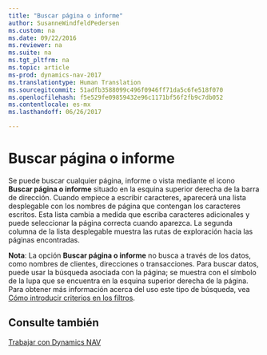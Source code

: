 ```yaml
---
title: "Buscar página o informe"
author: SusanneWindfeldPedersen
ms.custom: na
ms.date: 09/22/2016
ms.reviewer: na
ms.suite: na
ms.tgt_pltfrm: na
ms.topic: article
ms-prod: dynamics-nav-2017
ms.translationtype: Human Translation
ms.sourcegitcommit: 51adfb3588099c496f0946ff71da5c6fe518f070
ms.openlocfilehash: f5e529fe09859432e96c1171bf56f2fb9c7db052
ms.contentlocale: es-mx
ms.lasthandoff: 06/26/2017

---
```


# <a name="using-search-for-page-or-report"></a>Buscar página o informe
Se puede buscar cualquier página, informe o vista mediante el icono **Buscar página o informe** situado en la esquina superior derecha de la barra de dirección.
Cuando empiece a escribir caracteres, aparecerá una lista desplegable con los nombres de página que contengan los caracteres escritos. Esta lista cambia a medida que escriba caracteres adicionales y puede seleccionar la página correcta cuando aparezca. La segunda columna de la lista desplegable muestra las rutas de exploración hacia las páginas encontradas.

**Nota**: La opción **Buscar página o informe** no busca a través de los datos, como nombres de clientes, direcciones o transacciones. Para buscar datos, puede usar la búsqueda asociada con la página; se muestra con el símbolo de la lupa que se encuentra en la esquina superior derecha de la página. Para obtener más información acerca del uso este tipo de búsqueda, vea [Cómo introducir criterios en los filtros](ui-enter-criteria-filters.md).

## <a name="see-also"></a>Consulte también
[Trabajar con Dynamics NAV](ui-work-product.md)

